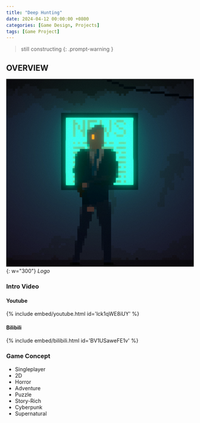 ```yaml
---
title: "Deep Hunting"
date: 2024-04-12 00:00:00 +0800
categories: [Game Design, Projects]
tags: [Game Project]
---
```


> still constructing
{: .prompt-warning }

## OVERVIEW
![Logo](/assets/img/GameDesign/Projects/Deep%20Hunting/Deadman.png){: w="300"}
*Logo*

### Intro Video
#### Youtube
{% include embed/youtube.html id='lck1qWE8iUY' %}

#### Bilibili
{% include embed/bilibili.html id='BV1USaweFE1v' %}

### Game Concept
- Singleplayer
- 2D
- Horror
- Adventure
- Puzzle
- Story-Rich
- Cyberpunk
- Supernatural

